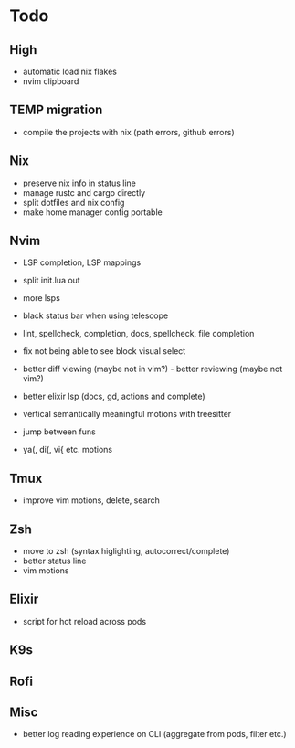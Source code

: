 # Todo

## High 

- automatic load nix flakes
- nvim clipboard

## TEMP migration

- compile the projects with nix (path errors, github errors)

## Nix

- preserve nix info in status line
- manage rustc and cargo directly
- split dotfiles and nix config
- make home manager config portable

## Nvim

- LSP completion, LSP mappings
- split init.lua out
- more lsps

- black status bar when using telescope
- lint, spellcheck, completion, docs, spellcheck, file completion
- fix not being able to see block visual select
- better diff viewing (maybe not in vim?) - better reviewing (maybe not vim?)
- better elixir lsp (docs, gd, actions and complete)
- vertical semantically meaningful motions with treesitter
- jump between funs
- ya(, di(, vi{ etc. motions

## Tmux

- improve vim motions, delete, search

## Zsh

- move to zsh (syntax higlighting, autocorrect/complete)
- better status line
- vim motions

## Elixir

- script for hot reload across pods

## K9s
## Rofi

## Misc

- better log reading experience on CLI (aggregate from pods, filter etc.)
